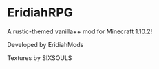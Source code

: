 # EridiahRPG
A rustic-themed vanilla++ mod for Minecraft 1.10.2!

Developed by EridiahMods

Textures by SIXSOULS
